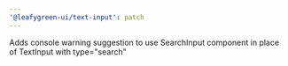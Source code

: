 ```yaml
---
'@leafygreen-ui/text-input': patch
---
```


Adds console warning suggestion to use SearchInput component in place of TextInput with type="search"

